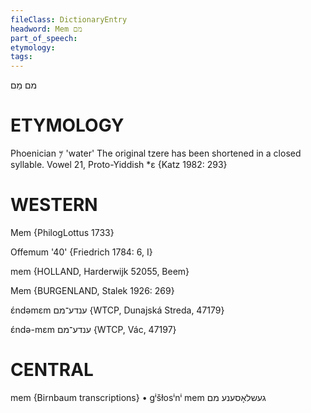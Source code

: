 ```yaml
---
fileClass: DictionaryEntry
headword: Mem מם
part_of_speech: 
etymology: 
tags: 
---
```

מם
מֵם

ETYMOLOGY
===========
Phoenician 𐤌 'water'
The original tzere has been shortened in a closed syllable.
Vowel 21, Proto-Yiddish *ɛ
{Katz 1982: 293}

WESTERN
========

Mem {PhilogLottus 1733}

Offemum '40' {Friedrich 1784: 6, I}

mem {HOLLAND, Harderwijk 52055, Beem}

Mem {BURGENLAND, Stalek 1926: 269}

ɛ́ndəmɛm ענדע־מם {WTCP, Dunajská Streda, 47179}

ɛ́ndə-mɛm ענדע־מם {WTCP, Vác, 47197}

CENTRAL
========

mem {Birnbaum transcriptions}
	•	gⁱšłosⁱnⁱ mem געשלאָסענע מם